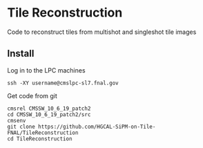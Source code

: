 # Tile Reconstruction
Code to reconstruct tiles from multishot and singleshot tile images

## Install

Log in to the LPC machines
```
ssh -XY username@cmslpc-sl7.fnal.gov
```

Get code from git
````
cmsrel CMSSW_10_6_19_patch2
cd CMSSW_10_6_19_patch2/src
cmsenv
git clone https://github.com/HGCAL-SiPM-on-Tile-FNAL/TileReconstruction 
cd TileReconstruction 
````
